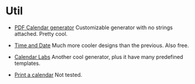 # Util

- [PDF Calendar generator](http://www.pdfcalendar.com/)
  Customizable generator with no strings attached. Pretty cool.

- [Time and Date](https://www.timeanddate.com/)
  Much more cooler designs than the previous. Also free.

- [Calendar Labs](https://www.calendarlabs.com/)
  Another cool generator, plus it have many predefined templates.

- [Print a calendar](https://print-a-calendar.com/make-a-calendar)
  Not tested.
